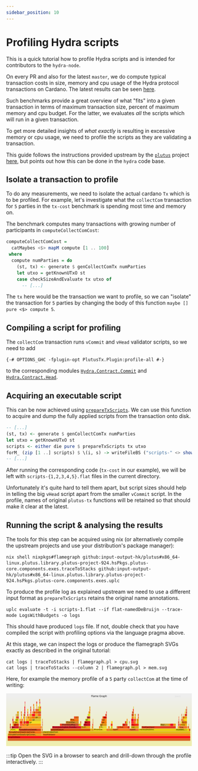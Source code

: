 ```yaml
---
sidebar_position: 10
---
```


# Profiling Hydra scripts

This is a quick tutorial how to profile Hydra scripts and is intended for
contributors to the `hydra-node`.

On every PR and also for the latest `master`, we do compute typical transaction
costs in size, memory and cpu usage of the Hydra protocol transactions on
Cardano. The latest results can be seen
[here](/benchmarks/transaction-cost/).

Such benchmarks provide a great overview of what "fits" into a given transaction
in terms of maximum transaction size, percent of maximum memory and cpu budget.
For the latter, we evaluates _all_ the scripts which will run in a given
transaction.

To get more detailed insights of _what exactly_ is resulting in excessive memory
or cpu usage, we need to profile the scripts as they are validating a
transaction.

This guide follows the instructions provided upstream by the
[`plutus`](https://github.com/input-output-hk/plutus) project
[here](https://plutus.readthedocs.io/en/latest/howtos/profiling-scripts.html),
but points out how this can be done in the `hydra` code base.

## Isolate a transaction to profile

To do any measurements, we need to isolate the actual cardano `Tx` which is to
be profiled. For example, let's investigate what the `collectCom` transaction
for `5` parties in the `tx-cost` benchmark is spending most time and memory on.

The benchmark computes many transactions with growing number of participants in `computeCollectComCost`:
```haskell
computeCollectComCost =
  catMaybes <$> mapM compute [1 .. 100]
 where
  compute numParties = do
    (st, tx) <- generate $ genCollectComTx numParties
    let utxo = getKnownUTxO st
    case checkSizeAndEvaluate tx utxo of
      -- [...]
```

The `tx` here would be the transaction we want to profile, so we can "isolate"
the transaction for `5` parties by changing the body of this function `maybe []
pure <$> compute 5`.

## Compiling a script for profiling

The `collectCom` transaction runs `vCommit` and `vHead` validator scripts, so we
need to add

```
{-# OPTIONS_GHC -fplugin-opt PlutusTx.Plugin:profile-all #-}
```

to the corresponding modules [`Hydra.Contract.Commit`](/haddock/hydra-plutus/Hydra-Contract-Commit.html) and
[`Hydra.Contract.Head`](/haddock/hydra-plutus/Hydra-Contract-Head.html).

## Acquiring an executable script

This can be now achieved using
[`prepareTxScripts`](/haddock/hydra-node/Hydra-Ledger-Cardano-Evaluate.html#v:prepareTxScripts).
We can use this function to acquire and dump the fully applied scripts from the
transaction onto disk.

```haskell
-- [...]
(st, tx) <- generate $ genCollectComTx numParties
let utxo = getKnownUTxO st
scripts <- either die pure $ prepareTxScripts tx utxo
forM_ (zip [1 ..] scripts) $ \(i, s) -> writeFileBS ("scripts-" <> show i <> ".flat") s
-- [...]
```

After running the corresponding code (`tx-cost` in our example), we will be left
with `scripts-{1,2,3,4,5}.flat` files in the current directory.

Unfortunately it's quite hard to tell them apart, but script sizes should help
in telling the big `vHead` script apart from the smaller `vCommit` script. In
the profile, names of original `plutus-tx` functions will be retained so that
should make it clear at the latest.

## Running the script & analysing the results

The tools for this step can be acquired using nix (or alternatively compile the
upstream projects and use your distribution's package manager):

```
nix shell nixpkgs#flamegraph github:input-output-hk/plutus#x86_64-linux.plutus.library.plutus-project-924.hsPkgs.plutus-core.components.exes.traceToStacks github:input-output-hk/plutus#x86_64-linux.plutus.library.plutus-project-924.hsPkgs.plutus-core.components.exes.uplc
```

To produce the profile log as explained upstream we need to use a different
input format as `prepareTxScripts` retains the original name annotations.

```
uplc evaluate -t -i scripts-1.flat --if flat-namedDeBruijn --trace-mode LogsWithBudgets -o logs
```

This should have produced `logs` file. If not, double check that you have
compiled the script with profiling options via the language pragma above.

At this stage, we can inspect the logs or produce the flamegraph SVGs exactly as
described in the original tutorial:

```
cat logs | traceToStacks | flamegraph.pl > cpu.svg
cat logs | traceToStacks --column 2 | flamegraph.pl > mem.svg
```

Here, for example the memory profile of a `5` party `collectCom` at the time of
writing:

![](profile-mem.svg)

:::tip
Open the SVG in a browser to search and drill-down through the profile
interactively.
:::